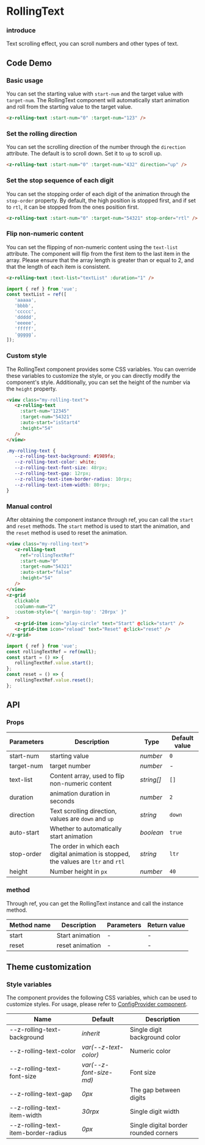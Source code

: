 # RollingText

### introduce

Text scrolling effect, you can scroll numbers and other types of text.

## Code Demo

### Basic usage

You can set the starting value with `start-num` and the target value with `target-num`. The RollingText component will automatically start animation and roll from the starting value to the target value.

```html
<z-rolling-text :start-num="0" :target-num="123" />
```

### Set the rolling direction

You can set the scrolling direction of the number through the `direction` attribute. The default is to scroll down. Set it to `up` to scroll up.

```html
<z-rolling-text :start-num="0" :target-num="432" direction="up" />
```

### Set the stop sequence of each digit

You can set the stopping order of each digit of the animation through the `stop-order` property. By default, the high position is stopped first, and if set to `rtl`, it can be stopped from the ones position first.

```html
<z-rolling-text :start-num="0" :target-num="54321" stop-order="rtl" />
```

### Flip non-numeric content

You can set the flipping of non-numeric content using the `text-list` attribute. The component will flip from the first item to the last item in the array. Please ensure that the array length is greater than or equal to 2, and that the length of each item is consistent.

```html
<z-rolling-text :text-list="textList" :duration="1" />
```

```js
import { ref } from 'vue';
const textList = ref([
   'aaaaa',
   'bbbb',
   'ccccc',
   'ddddd',
   'eeeee',
   'fffff',
   'ggggg',
]);
```

### Custom style

The RollingText component provides some CSS variables. You can override these variables to customize the style, or you can directly modify the component's style. Additionally, you can set the height of the number via the `height` property.

```html
<view class="my-rolling-text">
   <z-rolling-text
     :start-num="12345"
     :target-num="54321"
     :auto-start="isStart4"
     :height="54"
   />
</view>
```

```css
.my-rolling-text {
   --z-rolling-text-background: #1989fa;
   --z-rolling-text-color: white;
   --z-rolling-text-font-size: 48rpx;
   --z-rolling-text-gap: 12rpx;
   --z-rolling-text-item-border-radius: 10rpx;
   --z-rolling-text-item-width: 80rpx;
}
```

### Manual control

After obtaining the component instance through ref, you can call the `start` and `reset` methods. The `start` method is used to start the animation, and the `reset` method is used to reset the animation.

```html
<view class="my-rolling-text">
   <z-rolling-text
     ref="rollingTextRef"
     :start-num="0"
     :target-num="54321"
     :auto-start="false"
     :height="54"
   />
</view>
<z-grid
   clickable
   :column-num="2"
   :custom-style="{ 'margin-top': '20rpx' }"
>
   <z-grid-item icon="play-circle" text="Start" @click="start" />
   <z-grid-item icon="reload" text="Reset" @click="reset" />
</z-grid>
```

```js
import { ref } from 'vue';
const rollingTextRef = ref(null);
const start = () => {
   rollingTextRef.value.start();
};
const reset = () => {
   rollingTextRef.value.reset();
};
```

## API

### Props

| Parameters | Description | Type | Default value |
| --- | --- | --- | --- |
| start-num | starting value | _number_ | `0` |
| target-num | target number | _number_ | - |
| text-list | Content array, used to flip non-numeric content | _string[]_ | `[]` |
| duration | animation duration in seconds | _number_ | `2` |
| direction | Text scrolling direction, values are `down` and `up` | _string_ | `down` |
| auto-start | Whether to automatically start animation | _boolean_ | `true` |
| stop-order | The order in which each digital animation is stopped, the values are `ltr` and `rtl` | _string_ | `ltr` |
| height | Number height in `px` | _number_ | `40` |

### method

Through ref, you can get the RollingText instance and call the instance method.

| Method name | Description | Parameters | Return value |
| ------ | -------- | ---- | ------ |
| start | Start animation | - | - |
| reset | reset animation | - | - |

## Theme customization

### Style variables

The component provides the following CSS variables, which can be used to customize styles. For usage, please refer to [ConfigProvider component](/config-provider).

| Name | Default | Description |
| --- | --- | --- |
| --z-rolling-text-background | _inherit_ | Single digit background color |
| --z-rolling-text-color | _var(--z-text-color)_ | Numeric color |
| --z-rolling-text-font-size | _var(--z-font-size-md)_ | Font size |
| --z-rolling-text-gap | _0px_ | The gap between digits |
| --z-rolling-text-item-width | _30rpx_ | Single digit width |
| --z-rolling-text-item-border-radius | _0px_ | Single digital border rounded corners |